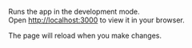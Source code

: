 

Runs the app in the development mode.\
Open [http://localhost:3000](http://localhost:3000) to view it in your browser.

The page will reload when you make changes.


